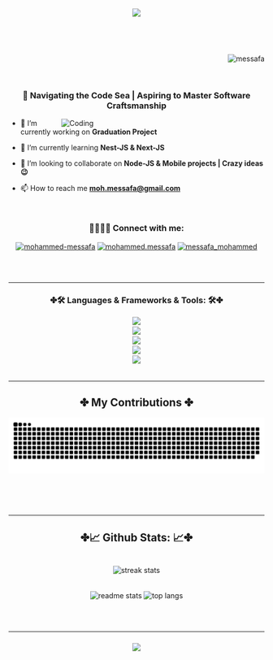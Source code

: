 <h1 align="center">
<img src="https://readme-typing-svg.herokuapp.com/?font=Righteous&size=25&center=true&vCenter=true&width-500&height-70&duration=4000&lines=Hi+There+++👋;I'm+MESSAFA+Mohammed+😜😜">
</h1>
<br/>
<br/>
<p align="right"> <img src="https://komarev.com/ghpvc/?username=messafa&label=Profile%20views&color=0e75b6&style=flat" alt="messafa" /> </p>
<br/>

<h3 align="center">🌟 Navigating the Code Sea | Aspiring to Master Software Craftsmanship</h3>
<img align="right" alt="Coding" width="400" src="https://cdn.dribbble.com/users/286354/screenshots/1207913/media/51f8e3fc820ff8292ecc3d731127a13a.gif">



- 🔭 I’m currently working on **Graduation Project**

- 🌱 I’m currently learning **Nest-JS & Next-JS**

- 👯 I’m looking to collaborate on **Node-JS & Mobile projects | Crazy ideas 😉**

- 📫 How to reach me **moh.messafa@gmail.com**
<br/>
<h3 align="center">🤙🏻🤙🏻 Connect with me: </h3>
<p align="center">
<a href="https://linkedin.com/in/mohammed-messafa-7156292a4/" target="blank"><img align="center" src="https://raw.githubusercontent.com/rahuldkjain/github-profile-readme-generator/master/src/images/icons/Social/linked-in-alt.svg" alt="mohammed-messafa" height="30" width="40" /></a>
<a href="https://fb.com/mohammed.messafa" target="blank"><img align="center" src="https://raw.githubusercontent.com/rahuldkjain/github-profile-readme-generator/master/src/images/icons/Social/facebook.svg" alt="mohammed.messafa" height="30" width="40" /></a>
<a href="https://instagram.com/messafa_mohammed" target="blank"><img align="center" src="https://raw.githubusercontent.com/rahuldkjain/github-profile-readme-generator/master/src/images/icons/Social/instagram.svg" alt="messafa_mohammed" height="30" width="40" /></a>
</p>
<br/><br/>
<hr/>
<h3 align="center">✤🛠 Languages & Frameworks & Tools: 🛠✤</h3>
<div align="center">
        <a href="https://skillicons.dev">
            <img src="https://skillicons.dev/icons?i=nodejs,github,python,javascript,express,mongodb,c,java" /> <br>
            <img src="https://skillicons.dev/icons?i=react,mysql,html,css,vscode,figma,git" /><br>
            <img src="https://skillicons.dev/icons?i=nest,next,arduino,dart,flutter,discord,kali" /><br/>
            <img src="https://skillicons.dev/icons?i=latex,vite,notion,npm,postgresql,postman,pug"/> <br>
            <img src="https://skillicons.dev/icons?i=python,raspberrypi,react,sqlite,sass,tailwindcss,typescript,ubuntu"/> <br>
        </a>
</div>
<br/>
<hr/>
<div align="center">
    <h2>✤ My Contributions ✤</h2>
    <img alt="snake eating my Contributions"  src="https://github.com/messafa/messafa/blob/output/github-contribution-grid-snake-dark.svg"/>  
</div>
<br/>


<br/><br/>
<hr/>

<h2  align="center">✤📈 Github Stats: 📈✤</h2>
<br>
<div  align="center">
    <img width=390 src="https://streak-stats.demolab.com/?user=messafa&count_private=true&theme=react&border_radius=10" alt="streak stats" /><br/>
</div>
<br/>
<p align="center">
  <img  align="center" width=390 src="https://github-readme-stats.vercel.app/api/top-langs?username=messafa&count_private=true&show_icons=true&theme=react&rank_icon=github&border_radius=10"  alt="readme stats"  />
    <img  align="center" width=325 align="center" src="https://github-readme-stats.vercel.app/api?username=messafa&hide=HTML&langs_count=8&layout=compact&theme=react&border_radius=10&size_weight=0.5&count_weight=0.5&exclude_repo=github-readme-stats" alt="top langs"  />
</p>

<br/><br/>
<hr/>

<h3 align="center">
<img src="https://readme-typing-svg.herokuapp.com/?font=Righteous&size=25&center=true&vCenter=true&width-500&height-70&duration=4000&lines=+T+Thanks+for+visiting+my+profile!+😉😉;S+Shoot+me+a+message+on+Linkedin!+📩;+I'm+alwavs+downs+to+collab+😝">
</h3>
<br/>

